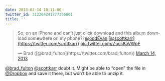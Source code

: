 ```yaml
---
date: 2013-03-14 10:11:06
twitter_id: 312204241777356801
title: ''
---
```


<blockquote class="twitter-tweet"><p lang="en" dir="ltr">So, on an iPhone and can’t just click download and this album download somewhere on my phone?! <a href="https://twitter.com/oddEvan?ref_src=twsrc%5Etfw">@oddEvan</a> <a href="https://twitter.com/scottkarr?ref_src=twsrc%5Etfw">[@scottkarr](https://twitter.com/scottkarr)</a> <a href="http://t.co/Zucs8aVWpF">pic.twitter.com/Zucs8aVWpF</a></p>&mdash; Brad ([@brad_fulton](https://twitter.com/brad_fulton)) <a href="https://twitter.com/brad_fulton/status/312198924268081152?ref_src=twsrc%5Etfw">March 14, 2013</a></blockquote>
<script async src="https://platform.twitter.com/widgets.js" charset="utf-8"></script>

[@brad_fulton](https://twitter.com/brad_fulton) [@scottkarr](https://twitter.com/scottkarr) doubt it. Might be able to “open” the file in [@Dropbox](https://twitter.com/Dropbox) and save it there, but won’t be able to unzip it.
